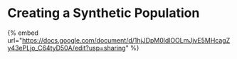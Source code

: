 # Creating a Synthetic Population

{% embed url="https://docs.google.com/document/d/1hjJDpM0ldlOOLmJjvE5MHcagZy43ePLjo_C64tyD50A/edit?usp=sharing" %}
